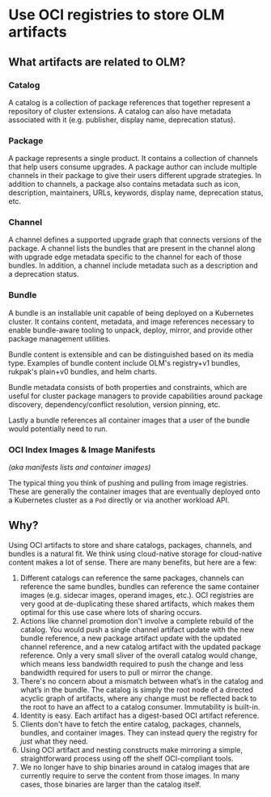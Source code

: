# Use OCI registries to store OLM artifacts

## What artifacts are related to OLM?

### Catalog

A catalog is a collection of package references that together represent a repository of cluster extensions. 
A catalog can also have metadata associated with it (e.g. publisher, display name, deprecation status).

### Package

A package represents a single product. It contains a collection of channels that help users consume upgrades.
A package author can include multiple channels in their package to give their users different upgrade strategies.
In addition to channels, a package also contains metadata such as icon, description, maintainers, URLs, keywords,
display name, deprecation status, etc.

### Channel

A channel defines a supported upgrade graph that connects versions of the package. A channel lists the bundles that
are present in the channel along with upgrade edge metadata specific to the channel for each of those bundles.
In addition, a channel include metadata such as a description and a deprecation status.

### Bundle

A bundle is an installable unit capable of being deployed on a Kubernetes cluster. It contains content, metadata, and
image references necessary to enable bundle-aware tooling to unpack, deploy, mirror, and provide other package
management utilities.

Bundle content is extensible and can be distinguished based on its media type. Examples of bundle content include OLM's
registry+v1 bundles, rukpak's plain+v0 bundles, and helm charts.

Bundle metadata consists of both properties and constraints, which are useful for cluster package managers to provide 
capabilities around package discovery, dependency/conflict resolution, version pinning, etc.

Lastly a bundle references all container images that a user of the bundle would potentially need to run.

### OCI Index Images & Image Manifests

_(aka manifests lists and container images)_

The typical thing you think of pushing and pulling from image registries. These are generally the container images that
are eventually deployed onto a Kubernetes cluster as a `Pod` directly or via another workload API.

## Why?

Using OCI artifacts to store and share catalogs, packages, channels, and bundles is a natural fit. We think using
cloud-native storage for cloud-native content makes a lot of sense. There are many benefits, but here are a few:

1. Different catalogs can reference the same packages, channels can reference the same bundles, bundles can reference
   the same container images (e.g. sidecar images, operand images, etc.). OCI registries are very good at de-duplicating
   these shared artifacts, which makes them optimal for this use case where lots of sharing occurs.
2. Actions like channel promotion don't involve a complete rebuild of the catalog. You would push a single channel
   artifact update with the new bundle reference, a new package artifact update with the updated channel reference, and
   a new catalog artifact with the updated package reference. Only a very small sliver of the overall catalog would
   change, which means less bandwidth required to push the change and less bandwidth required for users to pull or mirror
   the change.
3. There's no concern about a mismatch between what’s in the catalog and what’s in the bundle. The catalog is simply the
   root node of a directed acyclic graph of artifacts, where any change must be reflected back to the root to have an
   affect to a catalog consumer. Immutability is built-in.
4. Identity is easy. Each artifact has a digest-based OCI artifact reference.
5. Clients don't have to fetch the entire catalog, packages, channels, bundles, and container images. They can instead
   query the registry for _just_ what they need.
6. Using OCI artifact and nesting constructs make mirroring a simple, straightforward process using off the shelf OCI-compliant
   tools.
7. We no longer have to ship binaries around in catalog images that are currently require to serve the content from
   those images. In many cases, those binaries are larger than the catalog itself.

